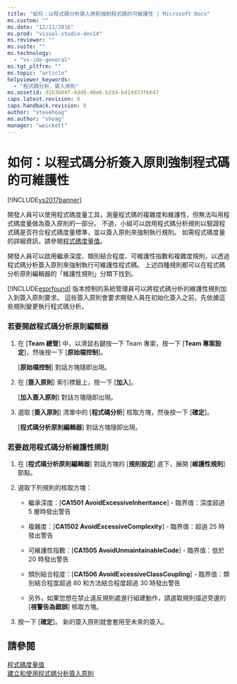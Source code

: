 ```yaml
---
title: "如何：以程式碼分析簽入原則強制程式碼的可維護性 | Microsoft Docs"
ms.custom: ""
ms.date: "12/12/2016"
ms.prod: "visual-studio-dev14"
ms.reviewer: ""
ms.suite: ""
ms.technology: 
  - "vs-ide-general"
ms.tgt_pltfrm: ""
ms.topic: "article"
helpviewer_keywords: 
  - "程式碼分析，簽入原則"
ms.assetid: d1b3b04f-4dd9-40e6-b2d4-b414d33fb647
caps.latest.revision: 8
caps.handback.revision: 8
author: "stevehoag"
ms.author: "shoag"
manager: "wpickett"
---
```

# 如何：以程式碼分析簽入原則強制程式碼的可維護性
[!INCLUDE[vs2017banner](../code-quality/includes/vs2017banner.md)]

開發人員可以使用程式碼度量工具，測量程式碼的複雜度和維護性，但無法叫用程式碼度量做為簽入原則的一部分。  不過，小組可以啟用程式碼分析規則以驗證程式碼是否符合程式碼度量標準，並以簽入原則來強制執行規則。  如需程式碼度量的詳細資訊，請參閱[程式碼度量值](../code-quality/code-metrics-values.md)。  
  
 開發人員可以啟用繼承深度、類別結合程度、可維護性指數和複雜度規則，以透過程式碼分析簽入原則來強制執行可維護性程式碼。  上述四種規則都可以在程式碼分析原則編輯器的「維護性規則」分類下找到。  
  
 [!INCLUDE[esprfound](../code-quality/includes/esprfound_md.md)] 版本控制的系統管理員可以將程式碼分析的維護性規則加入到簽入原則要求。  這些簽入原則會要求開發人員在初始化簽入之前，先依據這些規則變更執行程式碼分析。  
  
### 若要開啟程式碼分析原則編輯器  
  
1.  在 \[**Team 總管**\] 中，以滑鼠右鍵按一下 Team 專案，按一下 \[**Team 專案設定**\]，然後按一下 \[**原始檔控制**\]。  
  
     \[**原始檔控制**\] 對話方塊隨即出現。  
  
2.  在 \[**簽入原則**\] 索引標籤上，按一下 \[**加入**\]。  
  
     \[**加入簽入原則**\] 對話方塊隨即出現。  
  
3.  選取 \[**簽入原則**\] 清單中的 \[**程式碼分析**\] 核取方塊，然後按一下 \[**確定**\]。  
  
     \[**程式碼分析原則編輯器**\] 對話方塊隨即出現。  
  
### 若要啟用程式碼分析維護性規則  
  
1.  在 \[**程式碼分析原則編輯器**\] 對話方塊的 \[**規則設定**\] 底下，展開 \[**維護性規則**\] 節點。  
  
2.  選取下列規則的核取方塊：  
  
    -   繼承深度：\[**CA1501 AvoidExcessiveInheritance**\] \- 臨界值：深度超過 5 層時發出警告  
  
    -   複雜度：\[**CA1502 AvoidExcessiveComplexity**\] \- 臨界值：超過 25 時發出警告  
  
    -   可維護性指數：\[**CA1505 AvoidUnmaintainableCode**\] \- 臨界值：低於 20 時發出警告  
  
    -   類別結合程度：\[**CA1506 AvoidExcessiveClassCoupling**\] \- 臨界值：類別結合程度超過 80 和方法結合程度超過 30 時發出警告  
  
    -   另外，如果您想在禁止違反規則處進行組建動作，請選取規則描述旁邊的 \[**視警告為錯誤**\] 核取方塊。  
  
3.  按一下 \[**確定**\]。  新的簽入原則就會套用至未來的簽入。  
  
## 請參閱  
 [程式碼度量值](../code-quality/code-metrics-values.md)   
 [建立和使用程式碼分析簽入原則](../code-quality/creating-and-using-code-analysis-check-in-policies.md)